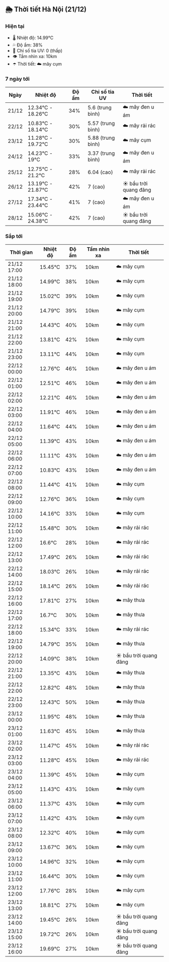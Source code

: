 ## 🌦️ Thời tiết Hà Nội (21/12)

### Hiện tại

- 🌡️ Nhiệt độ: 14.99℃
- 💦 Độ ẩm: 38%
- 🌟 Chỉ số tia UV: 0 (thấp)
- 👁️ Tầm nhìn xa: 10km
- ☂️ Thời tiết: ☁️ mây cụm

### 7 ngày tới

| Ngày | Nhiệt độ | Độ ẩm | Chỉ số tia UV | Thời tiết |
| --- | --- | --- | --- | --- |
| 21/12 | 12.34℃ - 18.26℃ | 34% | 5.6 (trung bình) | ☁️ mây đen u ám |
| 22/12 | 10.83℃ - 18.14℃ | 30% | 5.57 (trung bình) | ☁️ mây rải rác |
| 23/12 | 11.28℃ - 19.72℃ | 30% | 5.88 (trung bình) | ☁️ mây cụm |
| 24/12 | 14.23℃ - 19℃ | 33% | 3.37 (trung bình) | ☁️ mây đen u ám |
| 25/12 | 12.75℃ - 21.2℃ | 28% | 6.04 (cao) | ☁️ mây rải rác |
| 26/12 | 13.19℃ - 21.87℃ | 42% | 7 (cao) | ☀️ bầu trời quang đãng |
| 27/12 | 17.34℃ - 23.44℃ | 41% | 7 (cao) | ☁️ mây đen u ám |
| 28/12 | 15.06℃ - 24.38℃ | 42% | 7 (cao) | ☀️ bầu trời quang đãng |

### Sắp tới

| Thời gian | Nhiệt độ | Độ ẩm | Tầm nhìn xa | Thời tiết |
| --- | --- | --- | --- | --- |
| 21/12 17:00 | 15.45℃ | 37% | 10km | ☁️ mây cụm |
| 21/12 18:00 | 14.99℃ | 38% | 10km | ☁️ mây cụm |
| 21/12 19:00 | 15.02℃ | 39% | 10km | ☁️ mây cụm |
| 21/12 20:00 | 14.79℃ | 39% | 10km | ☁️ mây cụm |
| 21/12 21:00 | 14.43℃ | 40% | 10km | ☁️ mây cụm |
| 21/12 22:00 | 13.81℃ | 42% | 10km | ☁️ mây cụm |
| 21/12 23:00 | 13.11℃ | 44% | 10km | ☁️ mây cụm |
| 22/12 00:00 | 12.76℃ | 46% | 10km | ☁️ mây đen u ám |
| 22/12 01:00 | 12.51℃ | 46% | 10km | ☁️ mây đen u ám |
| 22/12 02:00 | 12.21℃ | 46% | 10km | ☁️ mây đen u ám |
| 22/12 03:00 | 11.91℃ | 46% | 10km | ☁️ mây đen u ám |
| 22/12 04:00 | 11.64℃ | 44% | 10km | ☁️ mây đen u ám |
| 22/12 05:00 | 11.39℃ | 43% | 10km | ☁️ mây đen u ám |
| 22/12 06:00 | 11.11℃ | 43% | 10km | ☁️ mây đen u ám |
| 22/12 07:00 | 10.83℃ | 43% | 10km | ☁️ mây đen u ám |
| 22/12 08:00 | 11.44℃ | 41% | 10km | ☁️ mây cụm |
| 22/12 09:00 | 12.76℃ | 36% | 10km | ☁️ mây cụm |
| 22/12 10:00 | 14.16℃ | 33% | 10km | ☁️ mây cụm |
| 22/12 11:00 | 15.48℃ | 30% | 10km | ☁️ mây rải rác |
| 22/12 12:00 | 16.6℃ | 28% | 10km | ☁️ mây rải rác |
| 22/12 13:00 | 17.49℃ | 26% | 10km | ☁️ mây rải rác |
| 22/12 14:00 | 18.03℃ | 26% | 10km | ☁️ mây rải rác |
| 22/12 15:00 | 18.14℃ | 26% | 10km | ☁️ mây rải rác |
| 22/12 16:00 | 17.81℃ | 27% | 10km | ☁️ mây thưa |
| 22/12 17:00 | 16.7℃ | 30% | 10km | ☁️ mây thưa |
| 22/12 18:00 | 15.34℃ | 33% | 10km | ☁️ mây rải rác |
| 22/12 19:00 | 14.79℃ | 35% | 10km | ☁️ mây thưa |
| 22/12 20:00 | 14.09℃ | 38% | 10km | ☀️ bầu trời quang đãng |
| 22/12 21:00 | 13.35℃ | 43% | 10km | ☁️ mây thưa |
| 22/12 22:00 | 12.82℃ | 48% | 10km | ☁️ mây thưa |
| 22/12 23:00 | 12.43℃ | 50% | 10km | ☁️ mây thưa |
| 23/12 00:00 | 11.95℃ | 48% | 10km | ☁️ mây thưa |
| 23/12 01:00 | 11.63℃ | 45% | 10km | ☁️ mây thưa |
| 23/12 02:00 | 11.47℃ | 45% | 10km | ☁️ mây rải rác |
| 23/12 03:00 | 11.28℃ | 45% | 10km | ☁️ mây rải rác |
| 23/12 04:00 | 11.39℃ | 45% | 10km | ☁️ mây cụm |
| 23/12 05:00 | 11.43℃ | 43% | 10km | ☁️ mây cụm |
| 23/12 06:00 | 11.37℃ | 43% | 10km | ☁️ mây cụm |
| 23/12 07:00 | 11.42℃ | 43% | 10km | ☁️ mây cụm |
| 23/12 08:00 | 12.32℃ | 40% | 10km | ☁️ mây cụm |
| 23/12 09:00 | 13.67℃ | 36% | 10km | ☁️ mây cụm |
| 23/12 10:00 | 14.96℃ | 32% | 10km | ☁️ mây cụm |
| 23/12 11:00 | 16.44℃ | 30% | 10km | ☁️ mây cụm |
| 23/12 12:00 | 17.76℃ | 28% | 10km | ☁️ mây cụm |
| 23/12 13:00 | 18.81℃ | 27% | 10km | ☁️ mây cụm |
| 23/12 14:00 | 19.45℃ | 26% | 10km | ☀️ bầu trời quang đãng |
| 23/12 15:00 | 19.72℃ | 26% | 10km | ☀️ bầu trời quang đãng |
| 23/12 16:00 | 19.69℃ | 27% | 10km | ☀️ bầu trời quang đãng |
